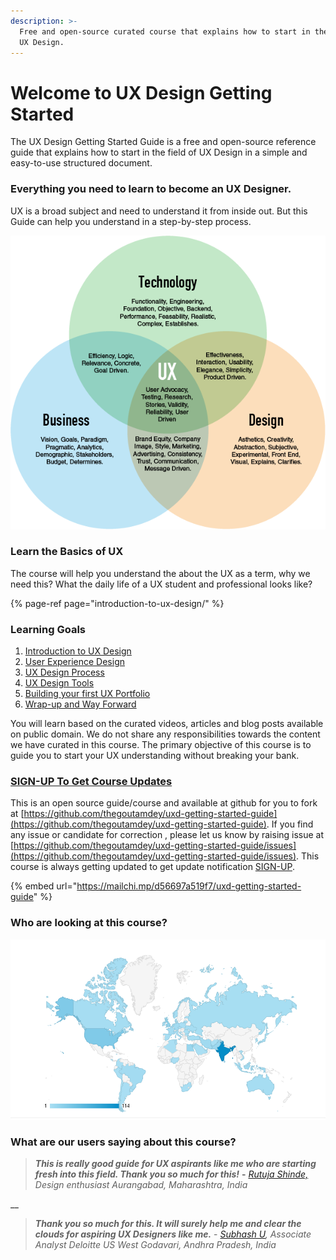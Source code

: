 ```yaml
---
description: >-
  Free and open-source curated course that explains how to start in the field of
  UX Design.
---
```


# Welcome to UX Design Getting Started

The UX Design Getting Started Guide is a free and open-source reference guide that explains how to start in the field of UX Design in a simple and easy-to-use structured document.

### 

### Everything you need to learn to become an UX Designer.

UX is a broad  subject and need to understand it from inside out. But this Guide can help you understand in  a step-by-step process. 

![](.gitbook/assets/image%20%283%29.png)

### 

### Learn the Basics of UX 

The course will help you understand the about the UX as a term, why we need this? What the daily life of a UX student and professional looks like? 

{% page-ref page="introduction-to-ux-design/" %}

### Learning Goals

1. [Introduction to UX Design](introduction-to-ux-design/)
2. [User Experience Design](user-experience-design/)
3. [UX Design Process](ux-design-process/)
4. [UX Design Tools](ux-design-tools/)
5. [Building your first UX Portfolio](building-your-first-ux-portfolio.md)
6. [Wrap-up and Way Forward](conclusion-and-way-forward/)

You will learn based on the curated videos, articles and blog posts available on public domain. We do not share any responsibilities towards the content we have curated in this course.  The primary objective of this course  is to guide you to start your UX understanding without breaking your bank.

### [SIGN-UP To Get Course Updates](https://mailchi.mp/d56697a519f7/uxd-getting-started-guide) 

This is an open source guide/course and available at github for you to fork at [https://github.com/thegoutamdey/uxd-getting-started-guide](https://github.com/thegoutamdey/uxd-getting-started-guide). If you find any issue or candidate for correction , please let us know by raising issue at [https://github.com/thegoutamdey/uxd-getting-started-guide/issues](https://github.com/thegoutamdey/uxd-getting-started-guide/issues). This course is always getting updated to get update notification [SIGN-UP](https://mailchi.mp/d56697a519f7/uxd-getting-started-guide).

{% embed url="https://mailchi.mp/d56697a519f7/uxd-getting-started-guide" %}

### 

### Who are looking at this course?

![People around the world from 114 countries are taking our courses.](.gitbook/assets/image%20%2815%29.png)

### What are our users saying about this course?

> _**This is really good guide for UX aspirants like me who are starting fresh into this field. Thank you so much for this!**_ **-** [_Rutuja Shinde,_](https://www.linkedin.com/in/rutuja-shinde-4a53a4187/) _Design enthusiast Aurangabad, Maharashtra, India_

\_\_

> _**Thank you so much for this. It will surely help me and clear the clouds for aspiring UX Designers like me.**_  -  [_Subhash U_](https://www.linkedin.com/in/subhaaashh/)_, Associate Analyst Deloitte US West Godavari, Andhra Pradesh, India_





### 

### 







 

